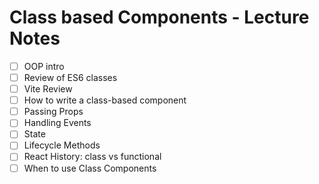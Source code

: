 # Class based Components - Lecture Notes

- [ ] OOP intro
- [ ] Review of ES6 classes
- [ ] Vite Review
- [ ] How to write a class-based component
- [ ] Passing Props
- [ ] Handling Events
- [ ] State
- [ ] Lifecycle Methods
- [ ] React History: class vs functional
- [ ] When to use Class Components
